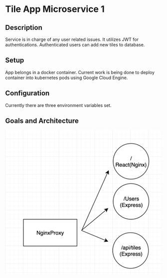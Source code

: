 # Tile App Microservice 1

## Description

Service is in charge of any user related issues. 
It utilizes JWT for authentications.
Authenticated users can add new tiles to database.

## Setup

App belongs in a docker container. Current work is being done to deploy container into kubernetes pods using Google Cloud Engine.

## Configuration

Currently there are three environment variables set.

## Goals and Architecture

![alt text](https://github.com/adolfoherrera1417/TileAppUserService/blob/master/img/Screen%20Shot%202019-08-23%20at%201.27.07%20PM.png)
